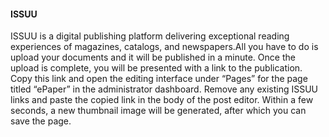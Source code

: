<style>
	.code {
		font-size: 14;
		font-family: courier;
	}
</style>

<h4>ISSUU</h4>

ISSUU is a digital publishing platform delivering exceptional reading experiences of magazines, catalogs, and newspapers.All you have to do is upload your documents and it will be published in a minute. Once the upload is complete, you will be presented with a link to the publication. Copy this link and open the editing interface under “Pages” for the page titled “ePaper” in the administrator dashboard. Remove any existing ISSUU links and paste the copied link in the body of the post editor. Within a few seconds, a new thumbnail image will be generated, after which you can save the page.